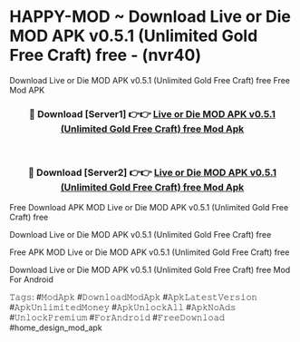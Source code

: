 # HAPPY-MOD ~ Download Live or Die MOD APK v0.5.1 (Unlimited Gold Free Craft) free - (nvr40)
Download Live or Die MOD APK v0.5.1 (Unlimited Gold Free Craft) free Free Mod APK

<div align="center">
<h3>🔴 Download [Server1] 👉👉 <a href="https://apk-comot.site?title=Live_or_Die_MOD_APK_v0.5.1_(Unlimited_Gold_Free_Craft)_free">Live or Die MOD APK v0.5.1 (Unlimited Gold Free Craft) free Mod Apk</a></h3><br>

<h3>🔴 Download [Server2] 👉👉 <a href="https://apk-comot.site?title=Live_or_Die_MOD_APK_v0.5.1_(Unlimited_Gold_Free_Craft)_free">Live or Die MOD APK v0.5.1 (Unlimited Gold Free Craft) free Mod Apk</a></h3>
</div>


Free Download APK MOD Live or Die MOD APK v0.5.1 (Unlimited Gold Free Craft) free

Download Live or Die MOD APK v0.5.1 (Unlimited Gold Free Craft) free 

Free APK MOD Live or Die MOD APK v0.5.1 (Unlimited Gold Free Craft) free 

Download Live or Die MOD APK v0.5.1 (Unlimited Gold Free Craft) free Mod For Android

𝚃𝚊𝚐𝚜: #𝙼𝚘𝚍𝙰𝚙𝚔 #𝙳𝚘𝚠𝚗𝚕𝚘𝚊𝚍𝙼𝚘𝚍𝙰𝚙𝚔 #𝙰𝚙𝚔𝙻𝚊𝚝𝚎𝚜𝚝𝚅𝚎𝚛𝚜𝚒𝚘𝚗 #𝙰𝚙𝚔𝚄𝚗𝚕𝚒𝚖𝚒𝚝𝚎𝚍𝙼𝚘𝚗𝚎𝚢 #𝙰𝚙𝚔𝚄𝚗𝚕𝚘𝚌𝚔𝙰𝚕𝚕 #𝙰𝚙𝚔𝙽𝚘𝙰𝚍𝚜 #𝚄𝚗𝚕𝚘𝚌𝚔𝙿𝚛𝚎𝚖𝚒𝚞𝚖 #𝙵𝚘𝚛𝙰𝚗𝚍𝚛𝚘𝚒𝚍 #𝙵𝚛𝚎𝚎𝙳𝚘𝚠𝚗𝚕𝚘𝚊𝚍 #home_design_mod_apk